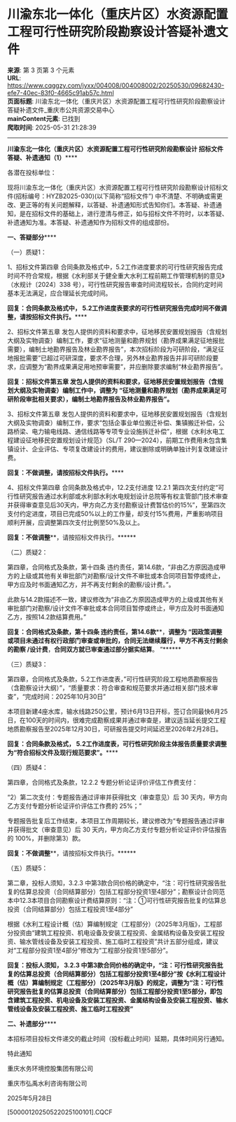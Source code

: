 # 川渝东北一体化（重庆片区）水资源配置工程可行性研究阶段勘察设计答疑补遗文件

**来源**: 第 3 页第 3 个元素  
**URL**: https://www.cqggzy.com/jyxx/004008/004008002/20250530/09682430-efe7-40ec-83f0-4665c91ab57c.html  
**页面标题**: 川渝东北一体化（重庆片区）水资源配置工程可行性研究阶段勘察设计答疑补遗文件_重庆市公共资源交易中心  
**mainContent元素**: 已找到  
**爬取时间**: 2025-05-31 21:28:39

---

**川渝东北一体化（重庆片区）水资源配置工程可行性研究阶段勘察设计 招标文件答疑、补遗通知（1）******

各潜在投标单位：

现将川渝东北一体化（重庆片区）水资源配置工程可行性研究阶段勘察设计招标文件(招标编号：HYZB2025-030)(以下简称“招标文件”) 中不清楚、不明确或需更改、更正等的有关问题解释，以答疑、补遗通知形式告知你们。本答疑、补遗通知，是在招标文件的基础上，进行澄清与修正，如与招标文件不符时，以本答疑、补遗通知为准。本答疑、补遗通知作为招标文件的组成部份。

**一、答疑部分******

（一）质疑1：

1、招标文件第四章 合同条款及格式中，5.2工作进度要求的可行性研究报告完成时间不符合常规，根据《水利部关于健全重大水利工程前期工作管理机制的意见》（水规计〔2024〕338 号），可行性研究报告审查时间流程较长，合同约定时间基本无法满足，应合理延长完成时间。

**回复：合同条款及格式中， 5.2工作进度表要求的可行性研究报告完成时间不做调整，请按招标文件执行。******

2、招标文件第五章 发包人提供的资料和要求中，征地移民安置规划报告（含规划大纲及实物调查）编制工作，要求“征地测量和勘界规划（勘界成果满足征地报批需要），编制土地勘界报告及林业勘界报告”，本次招标阶段为可研阶段，“满足征地报批需要”已超过可研深度，要求不合理，另外林业勘界报告并非可研阶段要求，应调整为“勘界成果满足用地预审需要”，并应删除要求编制“林业勘界报告”。

**回复：招标文件第五章 发包人提供的资料和要求，征地移民安置规划报告（含规划大纲及实物调查）编制工作****中，****调整为 “征地测量和勘界规划（勘界成果满足可研阶段审批相关要求），编制土地勘界报告及林业勘界报告”****。******

3、招标文件第五章 发包人提供的资料和要求中，征地移民安置规划报告（含规划大纲及实物调查）编制工作，要求“包括企事业单位搬迁补偿、集镇搬迁补偿，公路桥梁、电力输电线路、通信线路等专项专业设施拆迁补偿”，根据《水利水电工程建设征地移民安置规划设计规范》（SL/T 290—2024），前期工作费用未包含集镇设计、企业评估、专项复改建设计的费用，建议删除或明确单独计列复改建设计费。

**回复：不做调整，请按招标文件执行。******

4、招标文件第四章 合同条款及格式中，12.2支付进度 12.2.1 第四次支付约定“可行性研究报告通过水利部或水利部水利水电规划设计总院等有权主管部门技术审查并获得审查意见后30天内，甲方向乙方支付勘察设计费暂估价的15%”，至第四次支付约定进度，项目已完成50%以上的工作量，却支付15%费用，严重影响项目顺利开展，应调整第四次支付比例至50%及以上。

**回复：不做调整****，请按招标文件执行。******

（二）质疑2：

第四章，合同格式及条款，第十四条 违约责任，第14.6款，“非由乙方原因造成甲方的上级或其他有关审批部门对勘察/设计文件不审批或本合同项目暂停或终止，甲方应及时书面通知乙方，并不再支付剩余的勘察/设计费。”。

此款与14.2款描述不一致，建议修改为“非由乙方原因造成甲方的上级或其他有关审批部门对勘察/设计文件不审批或本合同项目暂停或终止，甲方应及时书面通知乙方，按照14.2款结算费用。”

**回复：合同格式及条款，第十四条 违约责任，第14.6款****，****调整为 “****因政策调整或项目****未通过有权行政部门审查或审批的，合同无法继续履行，甲方不再支付剩余的勘察 /设计费****，****合同双方就已审查通过部分据实结算****。 ”******

（三）质疑3：

第四章，合同格式及条款，5.2工作进度表，”可行性研究阶段工程地质勘察报告（含勘察设计大纲）”，“质量要求：符合审查和规范要求并通过相关部门技术审查”，“完成时间：2025年10月30日”

本项目新建4座水库，输水线路250公里，预计6月13日开标，签订合同最快6月25日，在100天的时间内，很难完成勘察成果并通过审查是，建议适当延长提交工程地质勘察报告至2025年12月30日，可研报告提交时间延迟至2026年2月28日。

**回复：****合同条款及格式， 5.2工作进度表，可行性研究阶段主体报告质量要求调整为“****符合****招标文件及现行规范要求****”。******

（四）质疑4：

第四章，合同格式及条款，12.2.2 专题分析论证评价评估工作费支付：

“2）第二次支付：专题报告通过评审并获得批文（审查意见）后 30 天内，甲方向乙方支付专题分析论证评价评估工作费的 25%；”

专题报告批复后工作结束，本项目工作周期较长，建议修改为“专题报告通过评审并获得批文（审查意见）后 30 天内，甲方向乙方支付专题分析论证评价评估报告的 100%，并删除第3）款。

**回复：不做调整****，请按招标文件执行。******

（五）质疑5：

第二章，投标人须知，3.2.3 中第3款合同价格的确定中，“注：可行性研究报告批复的估算总投资（合同结算部分）包括工程部分投资1至4部分”；勘察设计合同范本中12.3本项目合同勘察设计费结算原则：“注：①可行性研究报告批复的估算总投资（合同结算部分）包括工程投资1至4部分”

根据《水利工程设计概（估）算编制规定（工程部分）（2025年3月版》，工程部分投资由“建筑工程投资、机电设备及安装工程投资、金属结构设备及安装工程投资、输水管线设备及安装工程投资、施工临时工程投资”共计五部分组成，建议对“工程部分投资1至4部分”修改为“工程部分投资1至5部分”。

**回复：投标人须知， 3.2.3 中第3款合同价格的确定中，“注：可行性研究报告批复的估算总投资（合同结算部分）包括工程部分投资1至4部分”按《水利工程设计概（估）算编制规定（工程部分）（2025年3月版》的规定，****调整为****“注：可行性研究报告批复的估算总投资（合同结算部分）包括工程部分投资1至5部分，即包含建筑工程投资、机电设备及安装工程投资、金属结构设备及安装工程投资、输水管线设备及安装工程投资、施工临时工程投资”**

**二、补遗部分******

本招标项目投标文件递交的截止时间（投标截止时间）延期，具体时间另行通知。

特此通知

重庆水务环境控股集团有限公司

重庆市弘禹水利咨询有限公司

2025年5月28日

  
  
  
[50000120250522025100101].CQCF    


